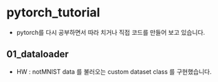 # pytorch_tutorial
- pytorch를 다시 공부하면서 따라 치거나 직접 코드를 만들어 보고 있습니다.

## 01_dataloader 
- HW : notMNIST data 를 불러오는 custom dataset class 를 구현했습니다.